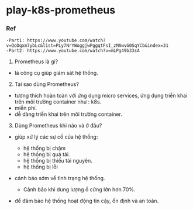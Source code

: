 # play-k8s-prometheus
### Ref
```
-Part1: https://www.youtube.com/watch?v=QoDqxm7ybLc&list=PLy7NrYWoggjwPggqtFsI_zMAwvG0SqYCb&index=31
-Part2: https://www.youtube.com/watch?v=mLPg49b33sA
```

1. Prometheus là gì?
- là công cụ giúp giám sát hệ thống.

2. Tại sao dùng Prometheus?
- tương thích hoàn toàn với ứng dụng micro services,
  ứng dụng triển khai trên môi trường container như : k8s.
- miễn phí.
- dễ dàng triển khai trên môi trường container.

3. Dùng Prometheus khi nào và ở đâu?
- giúp xử lý các sự cố của hệ thống:
  + hệ thống bị chậm
  + hệ thống bị quá tải.
  + hệ thống bị thiếu tài nguyên.
  + hệ thống bị lỗi
  
- cảnh báo sớm về tình trạng hệ thống.
  + Cảnh bảo khi dung lượng ổ cứng lớn hơn 70%.

- để đảm bảo hệ thống hoạt động tin cậy, ổn định và an toàn.


